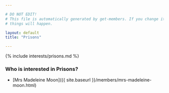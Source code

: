 ```yaml
---

# DO NOT EDIT!
# This file is automatically generated by get-members. If you change it, bad
# things will happen.

layout: default
title: "Prisons"

---
```


{% include interests/prisons.md %}

### Who is interested in Prisons?


* [Mrs Madeleine Moon]({{ site.baseurl }}/members/mrs-madeleine-moon.html)
